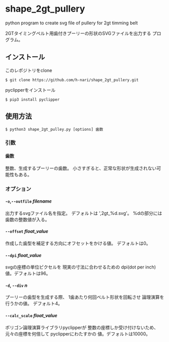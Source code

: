 # shape_2gt_pullery

python program to create svg file of pullery for 2gt timming belt

2GTタイミングペルト用歯付きプーリーの形状のSVGファイルを出力する
プログラム。

## インストール

このレポジトリをclone

    $ git clone https://github.com/h-nari/shape_2gt_pullery.git

pyclipperをインストール

    $ pip3 install pyclipper


## 使用方法

    $ python3 shape_2gt_pulley.py [options] 歯数

### 引数

#### 歯数    

整数、生成するプーリーの歯数。
小さすぎると、正常な形状が生成されない可能性もある。

### オプション

#### ```-o```,```--outfile``` *filename* 

出力するsvgファイル名を指定。
デフォルトは ',2gt_%d.svg'。
%dの部分には歯数の整数値が入る。

#### ```--offset``` *float_value*

作成した歯型を補足する方向にオフセットをかける値。
デフォルトは0。

#### ```--dpi``` *float_value*

svgの座標の単位ピクセルを
現実の寸法に合わせるための
dpi(dot per inch)値。デフォルトは96。

#### ```-d```, ```--div``` *n*

プーリーの歯型を生成する際、
1歯あたり何回ベルト形状を回転させ
論理演算を行うかの値。
デフォルト4。

#### ```--calc_scale``` *float_value*

ポリゴン論理演算ライブラリpyclipperが
整数の座標しか受け付けないため、
元々の座標を何倍して pyclipperにわたすかの
値。デフォルトは10000。


